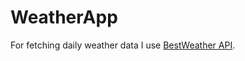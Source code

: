 # WeatherApp

For fetching daily weather data I use [BestWeather API](https://rapidapi.com/standingapi-standingapi-default/api/bestweather).

